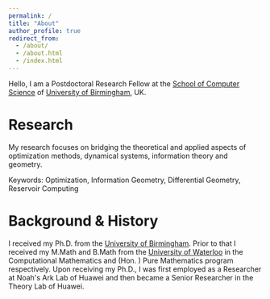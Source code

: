 ```yaml
---
permalink: /
title: "About"
author_profile: true
redirect_from: 
  - /about/
  - /about.html
  - /index.html
---
```


Hello, I am a Postdoctoral Research Fellow at the [School of Computer Science](https://www.birmingham.ac.uk/schools/computer-science) of [University of Birmingham](http://www.birmingham.ac.uk), UK. 

Research
======
My research focuses on bridging the theoretical and applied aspects of optimization methods,
dynamical systems, information theory and geometry.

Keywords: Optimization, Information Geometry, Differential Geometry, Reservoir Computing

Background & History
======
I received my Ph.D. from the [University of Birmingham](http://www.birmingham.ac.uk). Prior to that I received my M.Math and B.Math from the [University of Waterloo](https://uwaterloo.ca) in the Computational Mathematics and (Hon. ) Pure Mathematics program respectively. Upon receiving my Ph.D., I was first employed as a Researcher at Noah's Ark Lab of Huawei and then became a Senior Researcher in the Theory Lab of Huawei. 